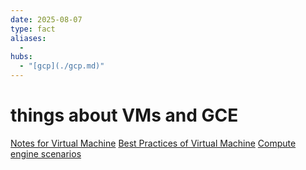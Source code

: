 ```yaml
---
date: 2025-08-07
type: fact
aliases:
  -
hubs:
  - "[gcp](./gcp.md)"
---
```


# things about VMs and GCE

[Notes for Virtual Machine](./2025-07-22_Notes-for-Virtual-Machine.md)
[Best Practices of Virtual Machine](./2025-07-22_Best-Practices-of-Virtual-Machine.md)
[Compute engine scenarios](./2025-07-22_Compute-engine-scenarios.md)

